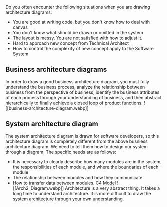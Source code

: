 
Do you often encounter the following situations when you are drawing architecture diagrams:
- You are good at writing code, but you don't know how to deal with canvas
- You don't know what should be drawn or omitted in the system
- The layout is messy. You are not satisfied with how to adjust it.
- Hard to approach new concept from Technical Architect
- How to control the complexity of new concept apply to the Software System


## Business architecture diagrams
In order to draw a good business architecture diagram, you must fully understand the business process, analyze the relationship between business from the perspective of business, identify the business attributes of each process through your understanding of business, and then abstract hierarchically to finally achieve a closed loop of product functions.
![[business-architecture-diagram.webp]]

## System architecture diagram
The system architecture diagram is drawn for software developers, so this architecture diagram is completely different from the above busniess architecture diagram. We need to tell them how to design our system through a diagram. The specific needs are as follows:
- It is necessary to clearly describe how many modules are in the system, the responsibilities of each module, and where the boundaries of each module
- The relationship between modules and how they communicate
- How to transfer data between modules.
[C4 Model]([https://c4model.com])
![[Arch2_Diagram.webp]]
Architecture is a very abstract thing. It takes a long time to understand architecture. It is more difficult to draw the system architecture through your own understanding.